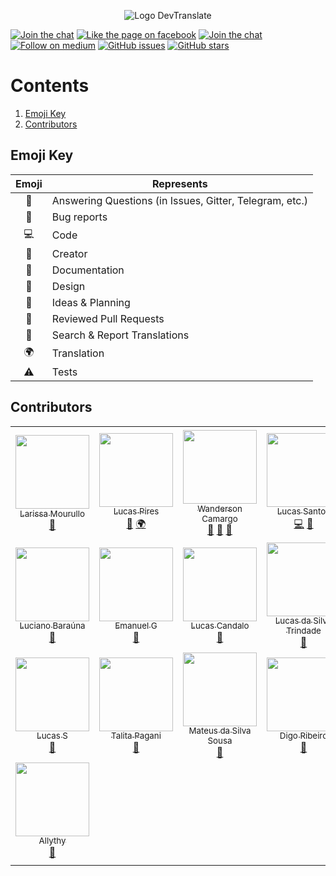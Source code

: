 <p align="center">
  <img src="http://i68.tinypic.com/idsuv7.png" alt="Logo DevTranslate"/>
</p>

[![Join the chat](https://img.shields.io/badge/gitter-join%20chat%20%E2%86%92-cc2b5e.svg?style=flat-square)](https://gitter.im/devtranslate/Lobby)
[![Like the page on facebook](https://img.shields.io/badge/facebook-like%20the%20page%20%E2%86%92-4267b2.svg?style=flat-square)](https://www.facebook.com/devtranslate/)
[![Join the chat](https://img.shields.io/badge/telegram-join%20chat%20%E2%86%92-0088cc.svg?style=flat-square)](https://telegram.me/devtranslate)
[![Follow on medium](https://img.shields.io/badge/medium-follow%20us%20%E2%86%92-02b875.svg?style=flat-square)](https://medium.com/devtranslate)
[![GitHub issues](https://img.shields.io/github/issues/devtranslate/about.svg?style=flat-square)](https://github.com/devtranslate/about/issues)
[![GitHub stars](https://img.shields.io/github/stars/devtranslate/about.svg?style=flat-square)](https://github.com/devtranslate/about/stargazers)

# Contents
1. [Emoji Key](https://github.com/devtranslate/about/blob/master/CONTRIBUTORS.md#emoji-key)
2. [Contributors](https://github.com/devtranslate/about/blob/master/CONTRIBUTORS.md#contributors)

## Emoji Key
Emoji | Represents
:---: | ---
💬 | Answering Questions (in Issues, Gitter, Telegram, etc.)
🐛 | Bug reports
💻 | Code
👑 | Creator
📖 | Documentation
🎨 | Design
🤔 | Ideas & Planning
👀 | Reviewed Pull Requests
🔎 | Search & Report Translations
🌍 | Translation
⚠️ | Tests

## Contributors

|  |  |  |  |  |  |
| :---: | :---: | :---: | :---: | :---: | :---: |
| [<img src="https://avatars0.githubusercontent.com/u/20982222?v=4&s=460" width="118px;"/><br /><sub>Larissa Mourullo</sub>](https://github.com/larismourullo)<br />[👑](https://github.com/orgs/devtranslate/people "Creator") | [<img src="https://avatars1.githubusercontent.com/u/6232791?v=4&s=460" width="118px;"/><br /><sub>Lucas Pires</sub>](https://github.com/flyingluscas)<br />[💬](#question-flyingluscas "Answering Questions") [🌍](https://github.com/devtranslate/medium/commits?author=flyingluscas "Translation") | [<img src="https://avatars0.githubusercontent.com/u/5286703?v=4&s=460" width="118px;"/><br /><sub>Wanderson Camargo</sub>](https://github.com/wandersonwhcr)<br />[💬](https://github.com/devtranslate/devtranslate.github.io/issues/31 "Answering Questions") [📖](https://github.com/devtranslate/devtranslate.github.io/commits?author=wandersonwhcr "Documentation") [🤔](https://github.com/devtranslate/devtranslate.github.io/issues?q=is%3Aissue+author%3Awandersonwhcr "Ideas & Planning") | [<img src="https://avatars3.githubusercontent.com/u/3200560?v=4&s=460" width="118px;"/><br /><sub>Lucas Santos</sub>](https://github.com/khaosdoctor)<br />[💻](https://github.com/devtranslate/devtranslate.github.io/commits?author=khaosdoctor "Code") [🔎](https://github.com/devtranslate/devtranslate.github.io/pulls?q=is%3Apr+author%3Akhaosdoctor "Search & Report Translations") | [<img src="https://avatars0.githubusercontent.com/u/5731176?v=4&s=460" width="118px;"/><br /><sub>Tiago Danin</sub>](https://github.com/TiagoDanin)<br />[🔎](https://github.com/devtranslate/devtranslate.github.io/commits?author=TiagoDanin "Search & Report Translations") | [<img src="https://avatars0.githubusercontent.com/u/5417662?v=4&s=460" width="118px;"/><br /><sub>Ademílson F. Tonato</sub>](https://github.com/ftonato)<br />[💻](https://github.com/devtranslate/devtranslate.github.io/commits?author=ftonato "Code") |
| [<img src="https://avatars0.githubusercontent.com/u/1054454?v=4&s=460" width="118px;"/><br /><sub>Luciano Baraúna</sub>](https://github.com/lucianobarauna)<br />[🔎](https://github.com/devtranslate/devtranslate.github.io/commits?author=lucianobarauna "Search & Report Translations") | [<img src="https://avatars1.githubusercontent.com/u/20342656?v=4&s=460" width="118px;"/><br /><sub>Emanuel G</sub>](https://github.com/emanuelgsouza)<br />[🔎](https://github.com/devtranslate/devtranslate.github.io/issues?q=is%3Aissue+author%3Aemanuelgsouza "Search & Report Translations") | [<img src="https://avatars3.githubusercontent.com/u/11521746?v=4&s=460" width="118px;"/><br /><sub>Lucas Candalo</sub>](https://github.com/candalo)<br />[📖](https://github.com/devtranslate/devtranslate.github.io/issues?q=is%3Aissue+author%3Acandalo "Documentation") | [<img src="https://avatars1.githubusercontent.com/u/13908465?v=4&s=460" width="118px;"/><br /><sub>Lucas da Silva Trindade</sub>](https://github.com/Lucasktrindade)<br />[🐛](https://github.com/devtranslate/devtranslate.github.io/issues?q=is%3Aissue+author%3ALucasktrindade "Bug Reports") | [<img src="https://avatars0.githubusercontent.com/u/1318271?v=4&s=460" width="118px;"/><br /><sub>Fernando Moreira</sub>](https://github.com/nandomoreirame)<br />[🔎](https://github.com/devtranslate/devtranslate.github.io/issues?q=is%3Aissue+author%3Anandomoreirame "Search & Report Translations") | [<img src="https://avatars2.githubusercontent.com/u/3205036?v=4&s=460" width="118px;"/><br /><sub>Marcelo Ogeda</sub>](https://github.com/marceloogeda)<br />[🔎](https://github.com/devtranslate/devtranslate.github.io/issues?q=is%3Aissue+author%3Amarceloogeda "Search & Report Translations") |
[<img src="https://avatars3.githubusercontent.com/u/14945222?v=4&s=460" width="118px;"/><br /><sub>Lucas S</sub>](https://github.com/lucasjs)<br />[🔎](https://github.com/devtranslate/devtranslate.github.io/issues?q=is%3Aissue+author%3Alucasjs "Search & Report Translations") | [<img src="https://avatars3.githubusercontent.com/u/1838487?v=4&s=460" width="118px;"/><br /><sub>Talita Pagani</sub>](https://github.com/talitapagani)<br />[🔎](https://github.com/devtranslate/devtranslate.github.io/issues?q=is%3Aissue+author%3Atalitapagani "Search & Report Translations") | [<img src="https://avatars2.githubusercontent.com/u/13048705?v=4&s=460" width="118px;"/><br /><sub>Mateus da Silva Sousa</sub>](https://github.com/silvamateus)<br />[🔎](https://github.com/devtranslate/devtranslate.github.io/issues?q=is%3Aissue+author%3Asilvamateus "Search & Report Translations") | [<img src="https://avatars2.githubusercontent.com/u/7849450?v=4&s=460" width="118px;"/><br /><sub>Digo Ribeiro</sub>](https://github.com/digoribeiro)<br />[🔎](https://github.com/devtranslate/devtranslate.github.io/issues?q=is%3Aissue+author%3Adigoribeiro "Search & Report Translations") | [<img src="https://avatars0.githubusercontent.com/u/75607?v=4&s=460" width="118px;"/><br /><sub>Jean Carlo Nascimento</sub>](https://github.com/suissa)<br />[🔎](https://github.com/devtranslate/devtranslate.github.io/issues?q=is%3Aissue+author%3Asuissa "Search & Report Translations") | [<img src="https://avatars2.githubusercontent.com/u/19296668?v=4&s=460" width="118px;"/><br /><sub>Anthony Matheus R. C.</sub>](https://github.com/AnthonyMRodrigues)<br />[🔎](https://github.com/devtranslate/devtranslate.github.io/issues?q=is%3Aissue+author%3AAnthonyMRodrigues "Search & Report Translations") |
| [<img src="https://avatars3.githubusercontent.com/u/21327808?v=4&s=460" width="118px;"/><br /><sub>Allythy</sub>](https://github.com/Allythy)<br />[🔎](https://github.com/devtranslate/devtranslate.github.io/issues/created_by/allythy "Search & Report Translations") |
|  |  |  |  |  |  |
